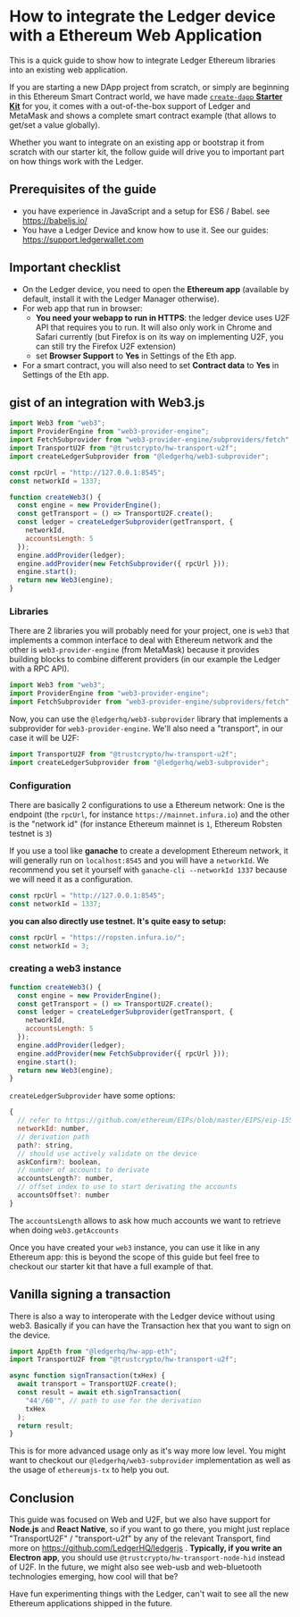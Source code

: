 # How to integrate the Ledger device with a Ethereum Web Application

This is a quick guide to show how to integrate Ledger Ethereum libraries into an existing web application.

If you are starting a new DApp project from scratch, or simply are beginning in this Ethereum Smart Contract world, we have made [`create-dapp` **Starter Kit**](https://www.npmjs.com/package/create-dapp) for you, it comes with a out-of-the-box support of Ledger and MetaMask and shows a complete smart contract example (that allows to get/set a value globally).

Whether you want to integrate on an existing app or bootstrap it from scratch with our starter kit, the follow guide will drive you to important part on how things work with the Ledger.

## Prerequisites of the guide

* you have experience in JavaScript and a setup for ES6 / Babel. see https://babeljs.io/
* You have a Ledger Device and know how to use it. See our guides: https://support.ledgerwallet.com

## Important checklist

* On the Ledger device, you need to open the **Ethereum app** (available by default, install it with the Ledger Manager otherwise).
* For web app that run in browser:
  * **You need your webapp to run in HTTPS**: the ledger device uses U2F API that requires you to run. It will also only work in Chrome and Safari currently (but Firefox is on its way on implementing U2F, you can still try the Firefox U2F extension)
  * set **Browser Support** to **Yes** in Settings of the Eth app.
* For a smart contract, you will also need to set **Contract data** to **Yes** in Settings of the Eth app.

## gist of an integration with Web3.js

```js
import Web3 from "web3";
import ProviderEngine from "web3-provider-engine";
import FetchSubprovider from "web3-provider-engine/subproviders/fetch";
import TransportU2F from "@trustcrypto/hw-transport-u2f";
import createLedgerSubprovider from "@ledgerhq/web3-subprovider";

const rpcUrl = "http://127.0.0.1:8545";
const networkId = 1337;

function createWeb3() {
  const engine = new ProviderEngine();
  const getTransport = () => TransportU2F.create();
  const ledger = createLedgerSubprovider(getTransport, {
    networkId,
    accountsLength: 5
  });
  engine.addProvider(ledger);
  engine.addProvider(new FetchSubprovider({ rpcUrl }));
  engine.start();
  return new Web3(engine);
}
```

### Libraries

There are 2 libraries you will probably need for your project, one is `web3` that implements a common interface to deal with Ethereum network and the other is `web3-provider-engine` (from MetaMask) because it provides building blocks to combine different providers (in our example the Ledger with a RPC API).

```js
import Web3 from "web3";
import ProviderEngine from "web3-provider-engine";
import FetchSubprovider from "web3-provider-engine/subproviders/fetch";
```

Now, you can use the `@ledgerhq/web3-subprovider` library that implements a subprovider for `web3-provider-engine`. We'll also need a "transport", in our case it will be U2F:

```js
import TransportU2F from "@trustcrypto/hw-transport-u2f";
import createLedgerSubprovider from "@ledgerhq/web3-subprovider";
```

### Configuration

There are basically 2 configurations to use a Ethereum network: One is the endpoint (the `rpcUrl`, for instance `https://mainnet.infura.io`) and the other is the "network id" (for instance Ethereum mainnet is `1`, Ethereum Robsten testnet is `3`)

If you use a tool like **ganache** to create a development Ethereum network, it will generally run on `localhost:8545` and you will have a `networkId`. We recommend you set it yourself with `ganache-cli --networkId 1337` because we will need it as a configuration.

```js
const rpcUrl = "http://127.0.0.1:8545";
const networkId = 1337;
```

**you can also directly use testnet. It's quite easy to setup:**

```js
const rpcUrl = "https://ropsten.infura.io/";
const networkId = 3;
```

### creating a web3 instance

```js
function createWeb3() {
  const engine = new ProviderEngine();
  const getTransport = () => TransportU2F.create();
  const ledger = createLedgerSubprovider(getTransport, {
    networkId,
    accountsLength: 5
  });
  engine.addProvider(ledger);
  engine.addProvider(new FetchSubprovider({ rpcUrl }));
  engine.start();
  return new Web3(engine);
}
```

`createLedgerSubprovider` have some options:

```js
{
  // refer to https://github.com/ethereum/EIPs/blob/master/EIPS/eip-155.md
  networkId: number,
  // derivation path
  path?: string,
  // should use actively validate on the device
  askConfirm?: boolean,
  // number of accounts to derivate
  accountsLength?: number,
  // offset index to use to start derivating the accounts
  accountsOffset?: number
}
```

The `accountsLength` allows to ask how much accounts we want to retrieve when doing `web3.getAccounts`

Once you have created your `web3` instance, you can use it like in any Ethereum app: this is beyond the scope of this guide but feel free to checkout our starter kit that have a full example of that.

## Vanilla signing a transaction

There is also a way to interoperate with the Ledger device without using web3. Basically if you can have the Transaction hex that you want to sign on the device.

```js
import AppEth from "@ledgerhq/hw-app-eth";
import TransportU2F from "@trustcrypto/hw-transport-u2f";

async function signTransaction(txHex) {
  await transport = TransportU2F.create();
  const result = await eth.signTransaction(
    "44'/60'", // path to use for the derivation
    txHex
  );
  return result;
}
```

This is for more advanced usage only as it's way more low level. You might want to checkout our `@ledgerhq/web3-subprovider` implementation as well as the usage of `ethereumjs-tx` to help you out.

## Conclusion

This guide was focused on Web and U2F, but we also have support for **Node.js** and **React Native**, so if you want to go there, you might just replace "TransportU2F" / "transport-u2f" by any of the relevant Transport, find more on https://github.com/LedgerHQ/ledgerjs .
**Typically, if you write an Electron app**, you should use `@trustcrypto/hw-transport-node-hid` instead of U2F.
In the future, we might also see web-usb and web-bluetooth technologies emerging, how cool will that be?

Have fun experimenting things with the Ledger, can't wait to see all the new Ethereum applications shipped in the future.

